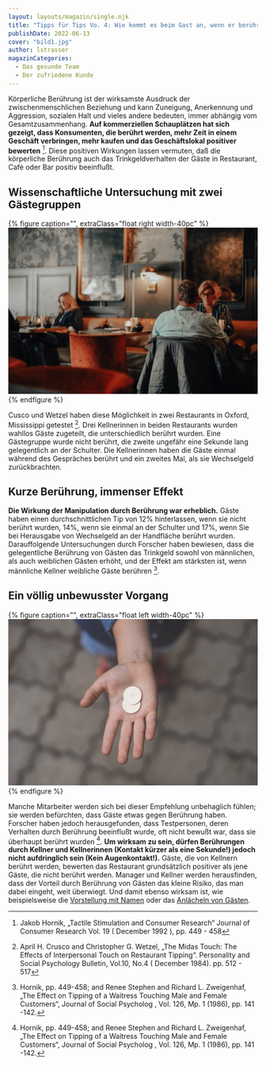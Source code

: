 ```yaml
---
layout: layouts/magazin/single.njk
title: "Tipps für Tips Vo. 4: Wie kommt es beim Gast an, wenn er berührt wird?"
publishDate: 2022-06-13
cover: "bild1.jpg"
author: lstrasser
magazinCategories:
  - Das gesunde Team
  - Der zufriedene Kunde
---
```


Körperliche Berührung ist der wirksamste Ausdruck der zwischenmenschlichen
Beziehung und kann Zuneigung, Anerkennung und Aggression, sozialen Halt und
vieles andere bedeuten, immer abhängig vom Gesamtzusammenhang. **Auf kommerziellen
Schauplätzen hat sich gezeigt, dass Konsumenten, die berührt werden, mehr Zeit in
einem Geschäft verbringen, mehr kaufen und das Geschäftslokal positiver bewerten**
[^1]. Diese positiven Wirkungen lassen vermuten, daß die körperliche Berührung
auch das Trinkgeldverhalten der Gäste in Restaurant, Café oder Bar positiv
beeinflußt.

## Wissenschaftliche Untersuchung mit zwei Gästegruppen

{% figure caption="", extraClass="float right width-40pc" %}
<img src="bild2.jpg" />
{% endfigure %}

Cusco und Wetzel haben diese Möglichkeit in zwei Restaurants in Oxford,
Mississippi getestet [^2]. Drei Kellnerinnen in beiden Restaurants wurden
wahllos Gäste zugeteilt, die unterschiedlich berührt wurden. Eine Gästegruppe
wurde nicht berührt, die zweite ungefähr eine Sekunde lang gelegentlich an der
Schulter. Die Kellnerinnen haben die Gäste einmal während des Gespräches berührt
und ein zweites Mal, als sie Wechselgeld zurückbrachten.

## Kurze Berührung, immenser Effekt

**Die Wirkung der Manipulation durch Berührung war erheblich.** Gäste haben einen
durchschnittlichen Tip von 12% hinterlassen, wenn sie nicht berührt wurden, 14%,
wenn sie einmal an der Schulter und 17%, wenn Sie bei Herausgabe von Wechselgeld
an der Handfläche berührt wurden. Darauffolgende Untersuchungen durch Forscher
haben bewiesen, dass die gelegentliche Berührung von Gästen das Trinkgeld sowohl
von männlichen, als auch weiblichen Gästen erhöht, und der Effekt am stärksten
ist, wenn männliche Kellner weibliche Gäste berühren [^3].

## Ein völlig unbewusster Vorgang

{% figure caption="", extraClass="float left width-40pc" %}
<img src="bild4.jpg" />
{% endfigure %}

Manche Mitarbeiter werden sich bei dieser Empfehlung unbehaglich fühlen; sie
werden befürchten, dass Gäste etwas gegen Berührung haben. Forscher haben jedoch
herausgefunden, dass Testpersonen, deren Verhalten durch Berührung beeinflußt
wurde, oft nicht bewußt war, dass sie überhaupt berührt wurden [^3]. **Um wirksam
zu sein, dürfen Berührungen durch Kellner und Kellnerinnen (Kontakt kürzer als
eine Sekunde!) jedoch nicht aufdringlich sein (Kein Augenkontakt!).** Gäste, die
von Kellnern berührt werden, bewerten das Restaurant grundsätzlich positiver als
jene Gäste, die nicht berührt werden. Manager und Kellner werden herausfinden,
dass der Vorteil durch Berührung von Gästen das kleine Risiko, das man dabei
eingeht, weit überwiegt. Und damit ebenso wirksam ist, wie beispielsweise die
[Vorstellung mit Namen](../tipps_for_tips_1/) oder das [Anlächeln von
Gästen](../tipps_for_tips_3/).

[^1]:
    Jakob Hornik, „Tactile Stimulation and Consumer Research“ Journal of
    Consumer Research Vol. 19 ( December 1992 ), pp. 449 - 458

[^2]:
    April H. Crusco
    and Christopher G. Wetzel, „The Midas Touch: The Effects of Interpersonal Touch
    on Restaurant Tipping“. Personality and Social Psychology Bulletin, Vol.10, No.4
    ( December 1984). pp. 512 - 517

[^3]:
    Hornik, pp. 449-458; and Renee Stephen and
    Richard L. Zweigenhaf, „The Effect on Tipping of a Waitress Touching Male and
    Female Customers“, Journal of Social Psycholog , Vol. 126, Mp. 1 (1986), pp. 141
    -142.
